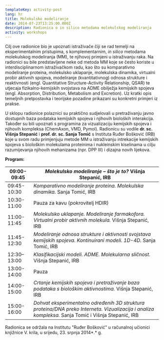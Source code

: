 ```yaml
---
templateKey: activity-post
lang: hr
title: Molekulsko modeliranje
date: 2014-07-23T13:25:00.000Z
description: Radionica o in silico metodama molekulskog modeliranja
activity: workshops
---
```

Cilj ove radionice bio je upoznati istraživače čiji se rad temelji na eksperimentalnim pristupima, s komplementarnim, *in silico* metodama molekulskog modeliranja (MM), te njihovoj primjeni u istraživanju raka. Na radionici su bile predstavljene neke od metoda MM koje se često koriste u interdisciplinarnom istraživačkom radu, kao što su komparativno modeliranje proteina, molekulsko uklapanje, molekulska dinamika, virtualni probir aktivnih spojeva, modeliranje (kvantitativnog) odnosa strukture i reaktivnosti (engl. Quantitative Structure-Activity Relationship, QSAR) te utjecaja fizikalno-kemijskih svojstava na ADME obilježja kemijskih spojeva (engl. Absorption, Distribution, Metabolism and Excretion). Uz kratki opis temeljnih pretpostavka i teorijske pozadine prikazani su konkretni primjeri iz prakse. 

U sklopu radionice polaznici su praktično sudjelovali u pretraživanju javno dostupnih baza podataka kemijskih spojeva i njihovih bioloških interakcija. Također su bili upoznati s programina za vizualizaciju kemijskih spojeva i njihovih kompleksa (ChemAxon, VMD, Pymol). Radionicu su vodile **dr. sc. Višnja Stepanić** i **prof. dr. sc. Sanja Tomić** s Instituta Ruđer Bošković (IRB) koje u svom radu primjenjuju metode MM u istraživanju intrekacije kemijskih spojeva s biološkim molekulama proteinima i nukleinskim kiselinama u cilju razumijevanja njihovih mehanizama (npr. DPP III) i dizajna novih lijekova.

**Program:**

| 09:00-09:45 | *Molekulsko modeliranje – što je to?* Višnja Stepanić, IRB                                                                                          |
| ----------- | --------------------------------------------------------------------------------------------------------------------------------------------------- |
| 09:45-10:30 | *Komparativno modeliranje proteina. Molekulska dinamika.* Sanja Tomić, IRB                                                                          |
| 10:30-11:00 | Pauza za kavu (pokrovitelj HDIR)                                                                                                                    |
| 11:00-11:45 | *Molekulsko uklapanje. Modeliranje farmakofora. Virtualni probir aktivnih molekula.* Višnja Stepanić, IRB                                           |
| 11:45-12:30 | *Modeliranje odnosa strukture i aktivnosti svojstava kemijskih spojeva. Kontinuirani modeli. 1D-4D.* Sanja Tomić, IRB                               |
| 12:30–13:00 | *Klasifikacijski modeli. ADME. Molekularna sličnost.* Višnja Stepanić, IRB                                                                          |
| 13:00-14:00 | Pauza                                                                                                                                               |
| 14:00-15:00 | *Crtanje kemijskih spojeva i pretraživanje baza podataka s biološkim aktivnostima.* Višnja Stepanić, IRB                                            |
| 15:00-16:00 | *Dohvat eksperimentalno određenih 3D struktura proteina/DNA preko Interneta. Vizualizacija i analiza kompleksa.* Sanja Tomić i Višnja Stepanić, IRB |



Radionica se održala na Institutu "Ruđer Bošković" u računalnoj učionici knjižnice V. krila, u srijedu, 23. srpnja 2014*.* g.